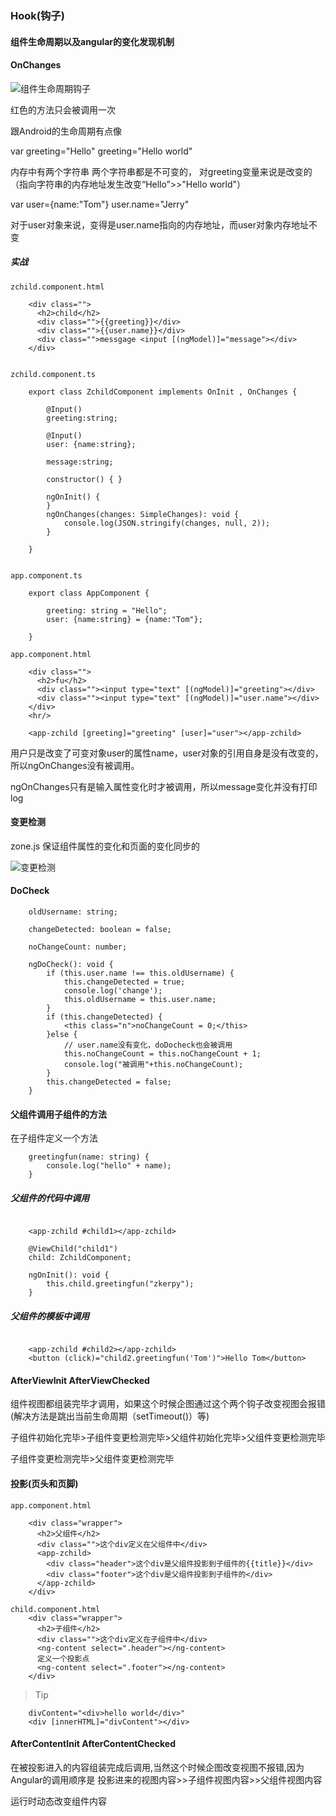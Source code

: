 ### Hook(钩子)

#### 组件生命周期以及angular的变化发现机制

#### OnChanges

![组件生命周期钩子](https://github.com/zkerpy/Angular-Learn/blob/master/Img/Hook.png)

红色的方法只会被调用一次

跟Android的生命周期有点像


var greeting="Hello"
greeting="Hello world"

内存中有两个字符串 两个字符串都是不可变的，
对greeting变量来说是改变的（指向字符串的内存地址发生改变“Hello”>>"Hello world"）


var user={name:"Tom"}
user.name="Jerry"

对于user对象来说，变得是user.name指向的内存地址，而user对象内存地址不变 


##### 实战

```
zchild.component.html

	<div class="">
	  <h2>child</h2>
	  <div class="">{{greeting}}</div>
	  <div class="">{{user.name}}</div>
	  <div class="">messgage <input [(ngModel)]="message"></div>
	</div>


zchild.component.ts

	export class ZchildComponent implements OnInit , OnChanges {

		@Input()
		greeting:string;

		@Input()
		user: {name:string};

		message:string;

		constructor() { }

		ngOnInit() {
		}
		ngOnChanges(changes: SimpleChanges): void {
			console.log(JSON.stringify(changes, null, 2));
		}

	}


app.component.ts

	export class AppComponent {

		greeting: string = "Hello";
		user: {name:string} = {name:"Tom"};

	}

app.component.html

	<div class="">
	  <h2>fu</h2>
	  <div class=""><input type="text" [(ngModel)]="greeting"></div>
	  <div class=""><input type="text" [(ngModel)]="user.name"></div>
	</div>
	<hr/>

	<app-zchild [greeting]="greeting" [user]="user"></app-zchild>
```

用户只是改变了可变对象user的属性name，user对象的引用自身是没有改变的，所以ngOnChanges没有被调用。

ngOnChanges只有是输入属性变化时才被调用，所以message变化并没有打印log


#### 变更检测

zone.js 保证组件属性的变化和页面的变化同步的

![变更检测](https://github.com/zkerpy/Angular-Learn/blob/master/Img/变更检测.png)

#### DoCheck

```
	oldUsername: string;

	changeDetected: boolean = false;

	noChangeCount: number;

	ngDoCheck(): void {
		if (this.user.name !== this.oldUsername) {
			this.changeDetected = true;
			console.log('change');
			this.oldUsername = this.user.name;
		}
		if (this.changeDetected) {
			<this class="n">noChangeCount = 0;</this>
		}else {
			// user.name没有变化，doDocheck也会被调用
			this.noChangeCount = this.noChangeCount + 1;
			console.log("被调用"+this.noChangeCount);
		}
		this.changeDetected = false;
	}
```


#### 父组件调用子组件的方法

在子组件定义一个方法

```
	greetingfun(name: string) {
	    console.log("hello" + name);
	}
```

##### 父组件的代码中调用

```

	<app-zchild #child1></app-zchild>

	@ViewChild("child1")
	child: ZchildComponent;

	ngOnInit(): void {
		this.child.greetingfun("zkerpy");
	}
```



##### 父组件的模板中调用

```

	<app-zchild #child2></app-zchild>
	<button (click)="child2.greetingfun('Tom')">Hello Tom</button>
```

#### AfterViewInit AfterViewChecked

组件视图都组装完毕才调用，如果这个时候企图通过这个两个钩子改变视图会报错(解决方法是跳出当前生命周期（setTimeout()）等)

子组件初始化完毕>子组件变更检测完毕>父组件初始化完毕>父组件变更检测完毕

子组件变更检测完毕>父组件变更检测完毕

#### 投影(页头和页脚)

```
app.component.html

	<div class="wrapper">
	  <h2>父组件</h2>
	  <div class="">这个div定义在父组件中</div>
	  <app-zchild>
	    <div class="header">这个div是父组件投影到子组件的{{title}}</div>
	    <div class="footer">这个div是父组件投影到子组件的</div>
	  </app-zchild>
	</div>

child.component.html
	<div class="wrapper">
	  <h2>子组件</h2>
	  <div class="">这个div定义在子组件中</div>
	  <ng-content select=".header"></ng-content>
	  定义一个投影点
	  <ng-content select=".footer"></ng-content>
	</div>
```

>Tip

```
	divContent="<div>hello world</div>"
	<div [innerHTML]="divContent"></div>
```

#### AfterContentInit AfterContentChecked


在被投影进入的内容组装完成后调用,当然这个时候企图改变视图不报错,因为Angular的调用顺序是
投影进来的视图内容>>子组件视图内容>>父组件视图内容

运行时动态改变组件内容
